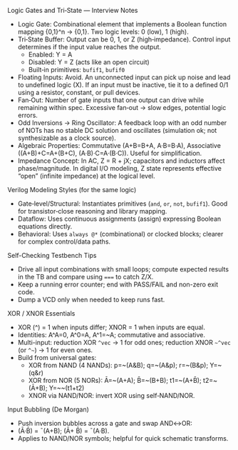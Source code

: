 Logic Gates and Tri‑State — Interview Notes

- Logic Gate: Combinational element that implements a Boolean function mapping {0,1}^n → {0,1}. Two logic levels: 0 (low), 1 (high).
- Tri‑State Buffer: Output can be 0, 1, or Z (high‑impedance). Control input determines if the input value reaches the output.
  - Enabled: Y = A
  - Disabled: Y = Z (acts like an open circuit)
  - Built‑in primitives: `bufif1`, `bufif0`
- Floating Inputs: Avoid. An unconnected input can pick up noise and lead to undefined logic (X). If an input must be inactive, tie it to a defined 0/1 using a resistor, constant, or pull devices.
- Fan‑Out: Number of gate inputs that one output can drive while remaining within spec. Excessive fan‑out → slow edges, potential logic errors.
- Odd Inversions → Ring Oscillator: A feedback loop with an odd number of NOTs has no stable DC solution and oscillates (simulation ok; not synthesizable as a clock source).
- Algebraic Properties: Commutative (A+B=B+A, A·B=B·A), Associative ((A+B)+C=A+(B+C), (A·B)·C=A·(B·C)). Useful for simplification.
- Impedance Concept: In AC, Z = R + jX; capacitors and inductors affect phase/magnitude. In digital I/O modeling, Z state represents effective “open” (infinite impedance) at the logical level.

Verilog Modeling Styles (for the same logic)
- Gate‑level/Structural: Instantiates primitives (`and`, `or`, `not`, `bufif1`). Good for transistor‑close reasoning and library mapping.
- Dataflow: Uses continuous assignments (assign) expressing Boolean equations directly.
- Behavioral: Uses `always @*` (combinational) or clocked blocks; clearer for complex control/data paths.

Self-Checking Testbench Tips
- Drive all input combinations with small loops; compute expected results in the TB and compare using `===` to catch Z/X.
- Keep a running error counter; end with PASS/FAIL and non-zero exit code.
- Dump a VCD only when needed to keep runs fast.

XOR / XNOR Essentials
- XOR (^) = 1 when inputs differ; XNOR = 1 when inputs are equal.
- Identities: A^A=0, A^0=A, A^1=~A; commutative and associative.
- Multi-input: reduction XOR `^vec` → 1 for odd ones; reduction XNOR `~^vec` (or `^~`) → 1 for even ones.
- Build from universal gates:
  - XOR from NAND (4 NANDs): p=~(A&B); q=~(A&p); r=~(B&p); Y=~(q&r)
  - XOR from NOR  (5 NORs): Ā=~(A+A); B̄=~(B+B); t1=~(A+B̄); t2=~(Ā+B); Y=~~(t1+t2)
  - XNOR via NAND/NOR: invert XOR using self‑NAND/NOR.

Input Bubbling (De Morgan)
- Push inversion bubbles across a gate and swap AND↔OR:
- (Ā·B̄) = ¯(A+B); (Ā+ B̄) = ¯(A·B).
- Applies to NAND/NOR symbols; helpful for quick schematic transforms.
